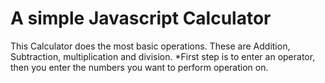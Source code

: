# A simple Javascript Calculator
 This Calculator does the most basic operations. These are Addition, Subtraction, multiplication and division. 
 *First step is to enter an operator, then you enter the numbers you want to perform operation on.
